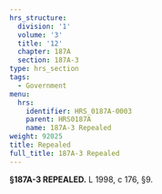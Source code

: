 ```yaml
---
hrs_structure:
  division: '1'
  volume: '3'
  title: '12'
  chapter: 187A
  section: 187A-3
type: hrs_section
tags:
  - Government
menu:
  hrs:
    identifier: HRS_0187A-0003
    parent: HRS0187A
    name: 187A-3 Repealed
weight: 92025
title: Repealed
full_title: 187A-3 Repealed
---
```

**§187A-3 REPEALED.** L 1998, c 176, §9.